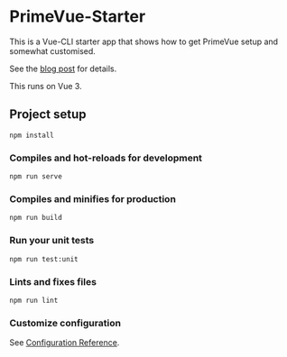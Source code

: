 # PrimeVue-Starter
This is a Vue-CLI starter app that shows how to get PrimeVue setup and somewhat customised.

See the [blog post]() for details.

This runs on Vue 3.

## Project setup
```
npm install
```

### Compiles and hot-reloads for development
```
npm run serve
```

### Compiles and minifies for production
```
npm run build
```

### Run your unit tests
```
npm run test:unit
```

### Lints and fixes files
```
npm run lint
```

### Customize configuration
See [Configuration Reference](https://cli.vuejs.org/config/).
